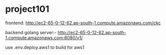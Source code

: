 # project101

frontend:
http://ec2-65-0-12-62.ap-south-1.compute.amazonaws.com/ckc

backend golang server:-
http://ec2-65-0-12-62.ap-south-1.compute.amazonaws.com:8080/v1/

use .env.deploy.aws1 to build for aws1
